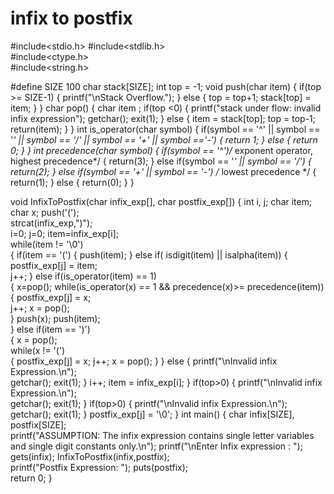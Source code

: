 # infix to postfix

#include<stdio.h>
#include<stdlib.h>     
#include<ctype.h>     
#include<string.h>

#define SIZE 100
char stack[SIZE];
int top = -1;
void push(char item)
{
	if(top >= SIZE-1)
	{
		printf("\nStack Overflow.");
	}
	else
	{
		top = top+1;
		stack[top] = item;
	}
}
char pop()
{
	char item ;
  if(top <0)
	{
		printf("stack under flow: invalid infix expression");
		getchar();
		exit(1);
	}
	else
	{
		item = stack[top];
		top = top-1;
		return(item);
	}
}
int is_operator(char symbol)
{
	if(symbol == '^' || symbol == '*' || symbol == '/' || symbol == '+' || symbol =='-')
	{
		return 1;
	}
	else
	{
	return 0;
	}
}
int precedence(char symbol)
{
	if(symbol == '^')/* exponent operator, highest precedence*/
	{
		return(3);
	}
	else if(symbol == '*' || symbol == '/')
	{
		return(2);
	}
	else if(symbol == '+' || symbol == '-')          /* lowest precedence */
	{
		return(1);
	}
	else
	{
		return(0);
	}
}

void InfixToPostfix(char infix_exp[], char postfix_exp[])
{ 
	int i, j;
	char item;
	char x;
  push('(');                              
	strcat(infix_exp,")");                  
  i=0;
	j=0;
	item=infix_exp[i];         
  while(item != '\0')       
	{
		if(item == '(')
		{
			push(item);
		}
		else if( isdigit(item) || isalpha(item))
		{
			postfix_exp[j] = item;             
			j++;
		}
		else if(is_operator(item) == 1)        
		{
			x=pop();
			while(is_operator(x) == 1 && precedence(x)>= precedence(item))
			{
				postfix_exp[j] = x;                  
				j++;
				x = pop();                       
			}
			push(x);
			push(item);                 
		}
		else if(item == ')')         
		{
			x = pop();                  
			while(x != '(')               
			{
				postfix_exp[j] = x;
				j++;
				x = pop();
			}
		}
		else
		{ 
			printf("\nInvalid infix Expression.\n");        
			getchar();
			exit(1);
		}
		i++;
    item = infix_exp[i]; 
	} 
	if(top>0)
	{
		printf("\nInvalid infix Expression.\n");       
		getchar();
		exit(1);
	}
	if(top>0)
	{
		printf("\nInvalid infix Expression.\n");        
		getchar();
		exit(1);
	}
postfix_exp[j] = '\0'; 
	}
int main()
{
	char infix[SIZE], postfix[SIZE];         
	printf("ASSUMPTION: The infix expression contains single letter variables and single digit constants only.\n");
	printf("\nEnter Infix expression : ");
	gets(infix);
  InfixToPostfix(infix,postfix);                  
	printf("Postfix Expression: ");
	puts(postfix);                    
  return 0;
}
